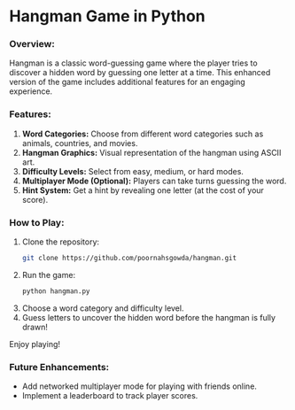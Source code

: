 
# Hangman Game in Python

### Overview:
Hangman is a classic word-guessing game where the player tries to discover a hidden word by guessing one letter at a time. This enhanced version of the game includes additional features for an engaging experience.

### Features:
1. **Word Categories:** Choose from different word categories such as animals, countries, and movies.
2. **Hangman Graphics:** Visual representation of the hangman using ASCII art.
3. **Difficulty Levels:** Select from easy, medium, or hard modes.
4. **Multiplayer Mode (Optional):** Players can take turns guessing the word.
5. **Hint System:** Get a hint by revealing one letter (at the cost of your score).

### How to Play:
1. Clone the repository:
   ```bash
   git clone https://github.com/poornahsgowda/hangman.git
   ```
2. Run the game:
   ```bash
   python hangman.py
   ```
3. Choose a word category and difficulty level.
4. Guess letters to uncover the hidden word before the hangman is fully drawn!

Enjoy playing!

### Future Enhancements:
- Add networked multiplayer mode for playing with friends online.
- Implement a leaderboard to track player scores.

